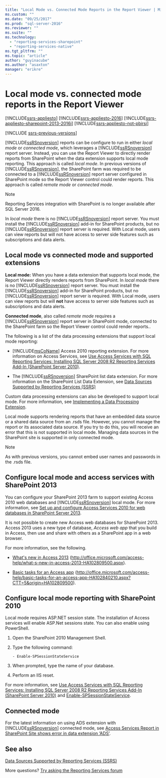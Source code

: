 ```yaml
---
title: "Local Mode vs. Connected Mode Reports in the Report Viewer | Microsoft Docs"
ms.custom: ""
ms.date: "09/25/2017"
ms.prod: "sql-server-2016"
ms.reviewer: ""
ms.suite: ""
ms.technology: 
  - "reporting-services-sharepoint"
  - "reporting-services-native"
ms.tgt_pltfrm: ""
ms.topic: "article"
author: "guyinacube"
ms.author: "asaxton"
manager: "erikre"
---
```

# Local mode vs. connected mode reports in the Report Viewer

[!INCLUDE[ssrs-appliesto](../../includes/ssrs-appliesto.md)] [!INCLUDE[ssrs-appliesto-2016](../../includes/ssrs-appliesto-2016.md)] [!INCLUDE[ssrs-appliesto-sharepoint-2013-2016i](../../includes/ssrs-appliesto-sharepoint-2013-2016.md)] [!INCLUDE[ssrs-appliesto-not-pbirsi](../../includes/ssrs-appliesto-not-pbirs.md)]

[!INCLUDE [ssrs-previous-versions](../../includes/ssrs-previous-versions.md)]

  [!INCLUDE[ssRSnoversion](../../includes/ssrsnoversion-md.md)] reports can be configure to run in either *local mode* or *connected mode*, which leverages a [!INCLUDE[ssRSnoversion](../../includes/ssrsnoversion-md.md)] report server. Instead, you can use the Report Viewer to directly render reports from SharePoint when the data extension supports local mode reporting. This approach is called *local mode*. In previous versions of [!INCLUDE[ssRSnoversion](../../includes/ssrsnoversion-md.md)], the SharePoint farm was required to be connected to a [!INCLUDE[ssRSnoversion](../../includes/ssrsnoversion-md.md)] report server configured in SharePoint mode so the Report Viewer control could render reports. This approach is called *remote mode* or *connected mode*.  

> [!NOTE]
> Reporting Services integration with SharePoint is no longer available after SQL Server 2016.

 In *local mode* there is no [!INCLUDE[ssRSnoversion](../../includes/ssrsnoversion-md.md)] report server. You must install the [!INCLUDE[ssRSnoversion](../../includes/ssrsnoversion-md.md)] add-in for SharePoint products, but no [!INCLUDE[ssRSnoversion](../../includes/ssrsnoversion-md.md)] report server is required. With Local mode, users can view reports but will not have access to server side features such as subscriptions and data alerts.  

## Local mode vs connected mode and supported extensions

 **Local mode:** When you have a data extension that supports local mode, the Report Viewer directly renders reports from SharePoint. In *local mode* there is no [!INCLUDE[ssRSnoversion](../../includes/ssrsnoversion-md.md)] report server. You must install the [!INCLUDE[ssRSnoversion](../../includes/ssrsnoversion-md.md)] add-in for SharePoint products, but no [!INCLUDE[ssRSnoversion](../../includes/ssrsnoversion-md.md)] report server is required. With Local mode, users can view reports but will **not** have access to server side features such as subscriptions and data alerts.  
  
 **Connected mode**, also called *remote mode* requires a [!INCLUDE[ssRSnoversion](../../includes/ssrsnoversion-md.md)] report server in SharePoint mode, connected to the SharePoint farm so the Report Viewer control could render reports..  
  
 The following is a list of the data processing extensions that support local mode reporting:  
  
-   [!INCLUDE[msCoName](../../includes/msconame-md.md)] Access 2010 reporting extension. For more information on Access Services, see [Use Access Services with SQL Reporting Services: Installing SQL Server 2008 R2 Reporting Services Add-In (SharePoint Server 2010)](http://go.microsoft.com/fwlink/?LinkId=192686).  
  
-   The [!INCLUDE[ssRSnoversion](../../includes/ssrsnoversion-md.md)] SharePoint list data extension. For more information on the SharePoint List Data Extension, see [Data Sources Supported by Reporting Services &#40;SSRS&#41;](../../reporting-services/report-data/data-sources-supported-by-reporting-services-ssrs.md)  
  
 Custom data processing extensions can also be developed to support local mode. For more information, see [Implementing a Data Processing Extension](../../reporting-services/extensions/data-processing/implementing-a-data-processing-extension.md).  
  
 Local mode supports rendering reports that have an embedded data source or a shared data source from an .rsds file. However, you cannot manage the report or its associated data source. If you try to do this, you will receive an error that this is not supported in local mode. Managing data sources in the SharePoint site is supported in only connected mode.  
  
> [!NOTE]  
>  As with previous versions, you cannot embed user names and passwords in the .rsds file.  
  
## Configure local mode and access services with SharePoint 2013

 You can configure your SharePoint 2013 farm to support existing Access 2010 web databases and [!INCLUDE[ssRSnoversion](../../includes/ssrsnoversion-md.md)] local mode. For more information, see [Set up and configure Access Services 2010 for web databases in SharePoint Server 2013](http://technet.microsoft.com/library/ee748653\(office.15\).aspx).  
  
 It is not possible to create new Access web databases for SharePoint 2013. Access 2013 uses a new type of database, *Access web app* that you build in Access, then use and share with others as a SharePoint app in a web browser.  
  
 For more information, see the following.  
  
-   [What's new in Access 2013](http://office.microsoft.com/access-help/what-s-new-in-access-2013-HA102809500.aspx) (http://office.microsoft.com/access-help/what-s-new-in-access-2013-HA102809500.aspx).  
  
-   [Basic tasks for an Access app](http://office.microsoft.com/access-help/basic-tasks-for-an-access-app-HA102840210.aspx?CTT=5&origin=HA102809500) (http://office.microsoft.com/access-help/basic-tasks-for-an-access-app-HA102840210.aspx?CTT=5&origin=HA102809500).  
  
## Configure local mode reporting with SharePoint 2010

 Local mode requires ASP.NET session state. The installation of Access services will enable ASP.Net sessions state. You can also enable using PowerShell.  
  
1.  Open the SharePoint 2010 Management Shell.  
  
2.  Type the following command:  
  
    ```  
    - Enable-SPSessionStateService  
    ```  
  
3.  When prompted, type the name of your database.  
  
4.  Perform an IIS reset.  
  
 For more information, see [Use Access Services with SQL Reporting Services: Installing SQL Server 2008 R2 Reporting Services Add-In (SharePoint Server 2010)](http://go.microsoft.com/fwlink/?LinkId=192686) and [Enable-SPSessionStateService](http://technet.microsoft.com/library/ff607857\(v=office.15\).aspx).  
  
## Connected mode

 For the latest information on using ADS extension with [!INCLUDE[ssRSnoversion](../../includes/ssrsnoversion-md.md)] connected mode, see [Access Services Report in SharePoint Site shows error in data extension ‘ADS’](http://social.technet.microsoft.com/wiki/contents/articles/25298.access-services-report-in-sharepoint-site-shows-error-in-data-extension-ads.aspx).  
  
## See also

 [Data Sources Supported by Reporting Services &#40;SSRS&#41;](../../reporting-services/report-data/data-sources-supported-by-reporting-services-ssrs.md)  

More questions? [Try asking the Reporting Services forum](http://go.microsoft.com/fwlink/?LinkId=620231)